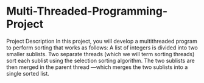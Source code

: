 # Multi-Threaded-Programming-Project

Project Description
In this project, you will develop a multithreaded program to perform sorting that works as follows: A
list of integers is divided into two smaller sublists. Two separate threads (which we will term sorting
threads) sort each sublist using the selection sorting algorithm. The two sublists are then merged in the
parent thread —which merges the two sublists into a single sorted list.
